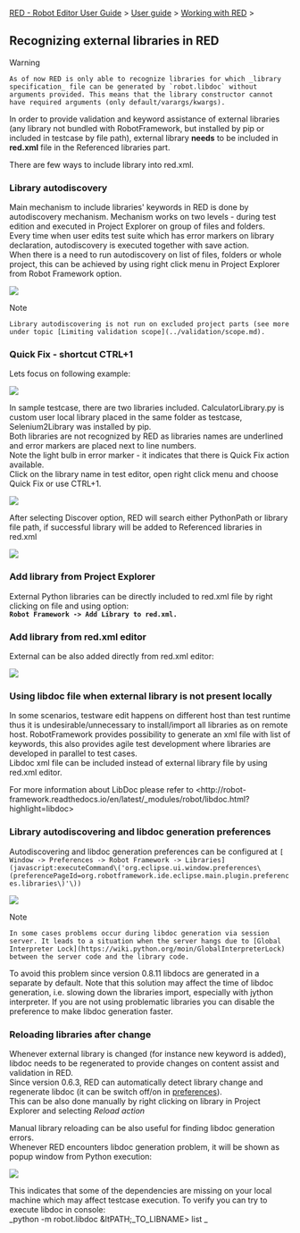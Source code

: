 [RED - Robot Editor User Guide](..\\..\\index.md) > [User
guide](..\\user_guide.md) > [Working with RED](..\\working_with_RED.md) >

## Recognizing external libraries in RED

Warning

    As of now RED is only able to recognize libraries for which _library specification_ file can be generated by `robot.libdoc` without arguments provided. This means that the library constructor cannot have required arguments (only default/varargs/kwargs). 

In order to provide validation and keyword assistance of external libraries
(any library not bundled with RobotFramework, but installed by pip or included
in testcase by file path), external library **needs** to be included in
**red.xml** file in the Referenced libraries part.

There are few ways to include library into red.xml.

### Library autodiscovery

Main mechanism to include libraries' keywords in RED is done by autodiscovery
mechanism. Mechanism works on two levels - during test edition and executed in
Project Explorer on group of files and folders.  
Every time when user edits test suite which has error markers on library
declaration, autodiscovery is executed together with save action.  
When there is a need to run autodiscovery on list of files, folders or whole
project, this can be achieved by using right click menu in Project Explorer
from Robot Framework option.

![](images/autodiscovery_menu.png)  
  

Note

    Library autodiscovering is not run on excluded project parts (see more under topic [Limiting validation scope](../validation/scope.md). 

### Quick Fix - shortcut CTRL+1

Lets focus on following example:  
  
![](images/unknown_libs.png)  
  
In sample testcase, there are two libraries included. CalculatorLibrary.py is
custom user local library placed in the same folder as testcase,
Selenium2Library was installed by pip.  
Both libraries are not recognized by RED as libraries names are underlined and
error markers are placed next to line numbers.  
Note the light bulb in error marker - it indicates that there is Quick Fix
action available.  
Click on the library name in test editor, open right click menu and choose
Quick Fix or use CTRL+1.  
  
![](images/autodiscovery_quick_fix.png)  
  
After selecting Discover option, RED will search either PythonPath or library
file path, if successful library will be added to Referenced libraries in
red.xml  
  
![](images/reference_libs.png)  

### Add library from Project Explorer

External Python libraries can be directly included to red.xml file by right
clicking on file and using option:  
**`Robot Framework -> Add Library to red.xml.`**

### Add library from red.xml editor

External can be also added directly from red.xml editor:  
  
![](images/library_add.gif)  
  

### Using libdoc file when external library is not present locally

In some scenarios, testware edit happens on different host than test runtime
thus it is undesirable/unnecessary to install/import all libraries as on
remote host. RobotFramework provides possibility to generate an xml file with
list of keywords, this also provides agile test development where libraries
are developed in parallel to test cases.  
Libdoc xml file can be included instead of external library file by using
red.xml editor.  
  
For more information about LibDoc please refer to <http://robot-
framework.readthedocs.io/en/latest/_modules/robot/libdoc.html?highlight=libdoc>  

### Library autodiscovering and libdoc generation preferences

Autodiscovering and libdoc generation preferences can be configured at `[
Window -> Preferences -> Robot Framework ->
Libraries](javascript:executeCommand\('org.eclipse.ui.window.preferences\(preferencePageId=org.robotframework.ide.eclipse.main.plugin.preferences.libraries\)'\))`

![](images/libraries_preferences.png)  
  

Note

    In some cases problems occur during libdoc generation via session server. It leads to a situation when the server hangs due to [Global Interpreter Lock](https://wiki.python.org/moin/GlobalInterpreterLock) between the server code and the library code.  
To avoid this problem since version 0.8.11 libdocs are generated in a separate
by default. Note that this solution may affect the time of libdoc generation,
i.e. slowing down the libraries import, especially with jython interpreter. If
you are not using problematic libraries you can disable the preference to make
libdoc generation faster.

### Reloading libraries after change

Whenever external library is changed (for instance new keyword is added),
libdoc needs to be regenerated to provide changes on content assist and
validation in RED.  
Since version 0.6.3, RED can automatically detect library change and
regenerate libdoc (it can be switch off/on in
[preferences](javascript:executeCommand\('org.eclipse.ui.window.preferences\(preferencePageId=org.robotframework.ide.eclipse.main.plugin.preferences.libraries\)'\))).  
This can be also done manually by right clicking on library in Project
Explorer and selecting _Reload action_

Manual library reloading can be also useful for finding libdoc generation
errors.  
Whenever RED encounters libdoc generation problem, it will be shown as popup
window from Python execution:

![](images/libdoc_error.png)  
  
This indicates that some of the dependencies are missing on your local machine
which may affect testcase execution. To verify you can try to execute libdoc
in console:  
_python -m robot.libdoc &ltPATH;_TO_LIBNAME> list _

